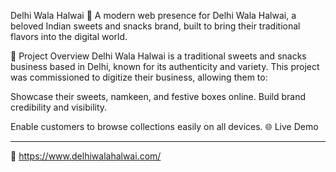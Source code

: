 Delhi Wala Halwai 🍬
A modern web presence for Delhi Wala Halwai, a beloved Indian sweets and snacks brand, built to bring their traditional flavors into the digital world.

📌 Project Overview
Delhi Wala Halwai is a traditional sweets and snacks business based in Delhi, known for its authenticity and variety. This project was commissioned to digitize their business, allowing them to:

Showcase their sweets, namkeen, and festive boxes online.
Build brand credibility and visibility.


Enable customers to browse collections easily on all devices.
🌐 Live Demo
________________________________________________________________________________________________________________________________________________________________________________________
🔗 https://www.delhiwalahalwai.com/

